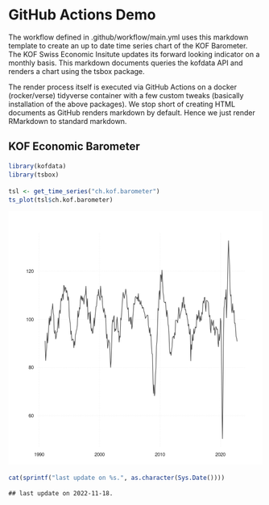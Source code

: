 


# GitHub Actions Demo

The workflow defined in .github/workflow/main.yml uses this markdown template to create an up to date time series chart of the KOF Barometer.
The KOF Swiss Economic Insitute updates its forward looking indicator on a monthly basis. This markdown documents queries the kofdata API
and renders a chart using the tsbox package.

The render process itself is executed via GitHub Actions on a docker (rocker/verse) tidyverse container with a few custom tweaks (basically installation of the above packages).
We stop short of creating HTML documents as GitHub renders markdown by default. Hence we just render RMarkdown to standard markdown.

## KOF Economic Barometer


```r
library(kofdata)
library(tsbox)

tsl <- get_time_series("ch.kof.barometer")
ts_plot(tsl$ch.kof.barometer)
```

![plot of chunk unnamed-chunk-1](figure/unnamed-chunk-1-1.png)

```r
cat(sprintf("last update on %s.", as.character(Sys.Date())))
```

```
## last update on 2022-11-18.
```



